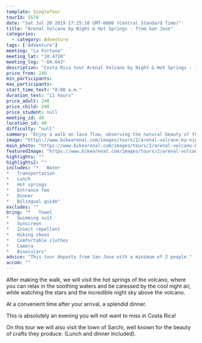 ```yaml
---
template: SingleTour
tourId: 5570
date: "Sat Jul 20 2019 17:25:10 GMT-0600 (Central Standard Time)"
title: "Arenal Volcano by Night & Hot Springs - from San Jose"
categories: 
  - category: Adventure
tags: ['Adventure']
meeting: "La Fortuna"
meeting_lat: "10.4718"
meeting_lng: "-84.643"
description: "Costa Rica tour Arenal Volcano by Night & Hot Springs - from San Jose, id 5570"
price_from: 240
min_participants: 
max_participants: 
start_time_text: "8:00 a.m."
duration_text: "11 hours"
price_adult: 240
price_child: 240
price_student: null
meeting_id: 40
location_id: 40
difficulty: "null"
summary: "Enjoy a walk on lava flow, observing the natural beauty of the Arenal Volcano National Park. Then head to the hot springs for some relaxation before heading back to San Jose."
image: "https://www.bikearenal.com/images/tours/2/arenal-volcano-by-night-and-hot-springs-from-san-jose.jpg"
main_photo: "https://www.bikearenal.com/images/tours/2/arenal-volcano-by-night-and-hot-springs-from-san-jose.jpg"
featuredImage: "https://www.bikearenal.com/images/tours/2/arenal-volcano-by-night-and-hot-springs-from-san-jose.jpg"
highlights: ""
highlights2: ""
includes: "*   Water
*   Transportation
*   Lunch
*   Hot springs
*   Entrance fee
*   Dinner
*   Bilingual guide"
excludes: ""
bring: "*   Towel
*   Swimming suit
*   Sunscreen
*   Insect repellent
*   Hiking shoes
*   Comfortable clothes
*   Camera
*   Binoculars"
advice: "This tour departs from San Jose with a minimum of 2 people."
accom: ""
---
```

After making the walk, we will visit the hot springs of the volcano, where you can relax in the soothing waters and be caressed by the cool night air, while watching the stars and the incredible night sky above the volcano.

At a convenient time after your arrival, a splendid dinner.

This is absolutely an evening you will not want to miss in Costa Rica!

On this tour we will also visit the town of Sarchi, well known for the beauty of crafts they produce. (Lunch and dinner included).